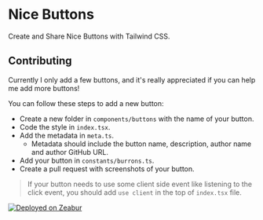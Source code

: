 # Nice Buttons

Create and Share Nice Buttons with Tailwind CSS.

## Contributing

Currently I only add a few buttons, and it's really appreciated if you can help me add more buttons! 

You can follow these steps to add a new button:
- Create a new folder in `components/buttons` with the name of your button.
- Code the style in `index.tsx`.
- Add the metadata in `meta.ts`.
  - Metadata should include the button name, description, author name and author GitHub URL.
- Add your button in `constants/burrons.ts`.
- Create a pull request with screenshots of your button.

> If your button needs to use some client side event like listening to the click event, you should add `use client` in the top of `index.tsx` file.

[![Deployed on Zeabur](https://zeabur.com/deployed-on-zeabur-dark.svg)](https://zeabur.com?referralCode=MichaelYuhe&utm_source=nice-buttons&utm_campaign=oss)
